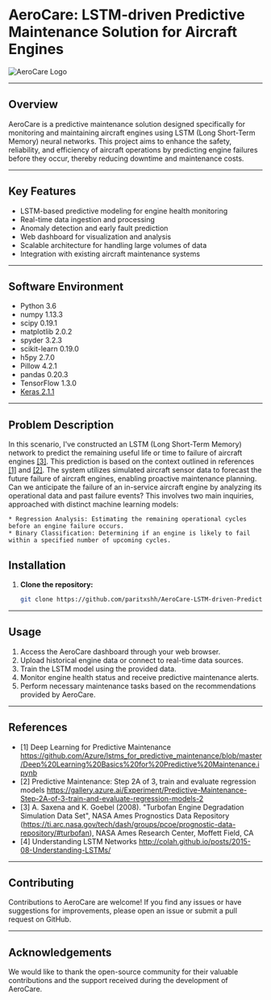 # AeroCare: LSTM-driven Predictive Maintenance Solution for Aircraft Engines

![AeroCare Logo](https://repository-images.githubusercontent.com/367575779/6244d500-b563-11eb-81bf-4152336a0af8)

---

## Overview

AeroCare is a predictive maintenance solution designed specifically for monitoring and maintaining aircraft engines using LSTM (Long Short-Term Memory) neural networks. This project aims to enhance the safety, reliability, and efficiency of aircraft operations by predicting engine failures before they occur, thereby reducing downtime and maintenance costs.

---

## Key Features

- LSTM-based predictive modeling for engine health monitoring
- Real-time data ingestion and processing
- Anomaly detection and early fault prediction
- Web dashboard for visualization and analysis
- Scalable architecture for handling large volumes of data
- Integration with existing aircraft maintenance systems

---

## Software Environment
* Python 3.6
* numpy 1.13.3
* scipy 0.19.1
* matplotlib 2.0.2
* spyder 3.2.3
* scikit-learn 0.19.0
* h5py 2.7.0 
* Pillow 4.2.1 
* pandas 0.20.3
* TensorFlow 1.3.0
* [Keras 2.1.1](https://keras.io)

---

## Problem Description
In this scenario, I've constructed an LSTM (Long Short-Term Memory) network to predict the remaining useful life or time to failure of aircraft engines <a href="https://ti.arc.nasa.gov/tech/dash/groups/pcoe/prognostic-data-repository/#turbofan">[3]</a>. This prediction is based on the context outlined in references <a href="https://github.com/Azure/lstms_for_predictive_maintenance/blob/master/Deep%20Learning%20Basics%20for%20Predictive%20Maintenance.ipynb">[1]</a> and <a href="https://gallery.azure.ai/Experiment/Predictive-Maintenance-Step-2A-of-3-train-and-evaluate-regression-models-2">[2]</a>.
The system utilizes simulated aircraft sensor data to forecast the future failure of aircraft engines, enabling proactive maintenance planning.
Can we anticipate the failure of an in-service aircraft engine by analyzing its operational data and past failure events? 
This involves two main inquiries, approached with distinct machine learning models:

	* Regression Analysis: Estimating the remaining operational cycles before an engine failure occurs.
	* Binary Classification: Determining if an engine is likely to fail within a specified number of upcoming cycles.

## Installation

1. **Clone the repository:**

    ```sh
    git clone https://github.com/paritxshh/AeroCare-LSTM-driven-Predictive-Maintenance-Solution-for-Aircraft-Engines.git
    ```
---

## Usage

1. Access the AeroCare dashboard through your web browser.
2. Upload historical engine data or connect to real-time data sources.
3. Train the LSTM model using the provided data.
4. Monitor engine health status and receive predictive maintenance alerts.
5. Perform necessary maintenance tasks based on the recommendations provided by AeroCare.

---

## References

- [1] Deep Learning for Predictive Maintenance https://github.com/Azure/lstms_for_predictive_maintenance/blob/master/Deep%20Learning%20Basics%20for%20Predictive%20Maintenance.ipynb
- [2] Predictive Maintenance: Step 2A of 3, train and evaluate regression models https://gallery.azure.ai/Experiment/Predictive-Maintenance-Step-2A-of-3-train-and-evaluate-regression-models-2
- [3] A. Saxena and K. Goebel (2008). "Turbofan Engine Degradation Simulation Data Set", NASA Ames Prognostics Data Repository (https://ti.arc.nasa.gov/tech/dash/groups/pcoe/prognostic-data-repository/#turbofan), NASA Ames Research Center, Moffett Field, CA 
- [4] Understanding LSTM Networks http://colah.github.io/posts/2015-08-Understanding-LSTMs/

---

## Contributing

Contributions to AeroCare are welcome! If you find any issues or have suggestions for improvements, please open an issue or submit a pull request on GitHub.

---

## Acknowledgements

We would like to thank the open-source community for their valuable contributions and the support received during the development of AeroCare.
